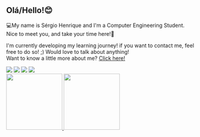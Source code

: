 ## Olá/Hello!😊

💻My name is Sérgio Henrique and I'm a Computer Engineering Student. Nice to meet you, and take your time here!🦾

I'm currently developing my learning journey! if you want to contact me, feel free to do so! ;) Would love to talk about anything!<br>
Want to know a little more about me? <a href="https://thesergiohenrique.github.io/" target="_blank">Click here!</a>
<div>
<a href="https://www.youtube.com/c/DesireBlueSky" target="_blank"><img src="https://img.shields.io/badge/YouTube-FF0000?style=for-the-badge&logo=youtube&logoColor=white" target="_blank"></a>
<a href="https://instagram.com/serjoenrik" target="_blank"><img src="https://img.shields.io/badge/-Instagram-%23E4405F?style=for-the-badge&logo=instagram&logoColor=white" target="_blank"></a>
<a href = "mailto:sergio5203@gmail.com"><img src="https://img.shields.io/badge/Gmail-D14836?style=for-the-badge&logo=gmail&logoColor=white" target="_blank"></a>
<a href="https://www.linkedin.com/in/s%C3%A9rgio-henrique-69abb5210/" target="_blank"><img src="https://img.shields.io/badge/-LinkedIn-%230077B5?style=for-the-badge&logo=linkedin&logoColor=white" target="_blank"></a>   
</div>

<div>
<a href="https://github.com/TheSergioHenrique">
<img height="150em" src="https://github-readme-stats.vercel.app/api/top-langs/?username=TheSergioHenrique&layout=compact&langs_count=7&theme=radical"/>
<img height="150em" src="https://github-readme-stats.vercel.app/api?username=TheSergioHenrique&show_icons=true&theme=radical&include_all_commits=true&count_private=true"/>
</div>
